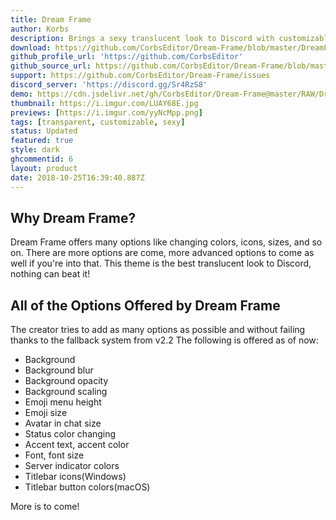 ```yaml
---
title: Dream Frame
author: Korbs
description: Brings a sexy translucent look to Discord with customizable options!
download: https://github.com/CorbsEditor/Dream-Frame/blob/master/DreamFrame.theme.css
github_profile_url: 'https://github.com/CorbsEditor'
github_source_url: https://github.com/CorbsEditor/Dream-Frame/blob/master/DreamFrame.theme.css
support: https://github.com/CorbsEditor/Dream-Frame/issues
discord_server: 'https://discord.gg/Sr4RzS8'
demo: https://cdn.jsdelivr.net/gh/CorbsEditor/Dream-Frame@master/RAW/DreamFrameRaw.theme.css
thumbnail: https://i.imgur.com/LUAY68E.jpg
previews: [https://i.imgur.com/yyNcMpp.png]
tags: [transparent, customizable, sexy]
status: Updated
featured: true
style: dark
ghcommentid: 6
layout: product
date: 2018-10-25T16:39:40.887Z
---
```

## Why Dream Frame?
Dream Frame offers many options like changing colors, icons, sizes, and so on. There are more options are come, more advanced options to come as well if you're into that. This theme is the best translucent look to Discord, nothing can beat it!
## All of the Options Offered by Dream Frame
The creator tries to add as many options as possible and without failing thanks to the fallback system from v2.2
The following is offered as of now:
* Background
* Background blur
* Background opacity
* Background scaling
* Emoji menu height
* Emoji size
* Avatar in chat size
* Status color changing
* Accent text, accent color
* Font, font size
* Server indicator colors
* Titlebar icons(Windows)
* Titlebar button colors(macOS)

More is to come! 
